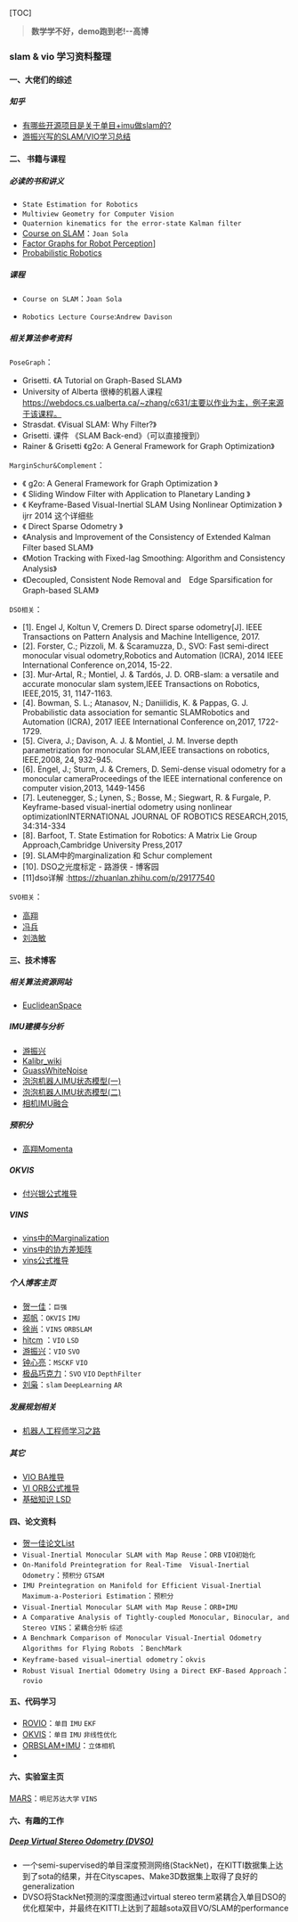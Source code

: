 [TOC]

> **数学学不好，demo跑到老!--高博**

### slam & vio 学习资料整理

#### 一、大佬们的综述

##### 知乎

+ [有哪些开源项目是关于单目+imu做slam的?](https://www.zhihu.com/question/53571648/answer/137585634)
+ [游振兴写的SLAM/VIO学习总结](https://zhuanlan.zhihu.com/p/34995102)

#### 二、 书籍与课程

##### 必读的书和讲义

+ `State Estimation for Robotics`
+ `Multiview Geometry for Computer Vision`
+ `Quaternion kinematics for the error-state Kalman filter`
+ [Course on SLAM](https://www.iri.upc.edu/people/jsola/JoanSola/objectes/toolbox/courseSLAM.pdf)：`Joan Sola`
+ [Factor Graphs for Robot Perception](https://www.ri.cmu.edu/wp-content/uploads/2018/05/Dellaert17fnt.pdf)]
+ [Probabilistic Robotics](http://www.probabilistic-robotics.org/) 

##### 课程

+ `Course on SLAM`：`Joan Sola`

+ `Robotics Lecture Course`:`Andrew Davison`


##### 相关算法参考资料

`PoseGraph`：

+ Grisetti. 《A Tutorial on Graph-Based SLAM》
+ University of Alberta 很棒的机器人课程 https://webdocs.cs.ualberta.ca/~zhang/c631/主要以作业为主，例子来源于该课程。
+ Strasdat. 《Visual SLAM: Why Filter?》
+ Grisetti. 课件 《SLAM Back-end》（可以直接搜到）
+ Rainer & Grisetti  《g2o: A General Framework for Graph Optimization》

`MarginSchur&Complement`：

+ 《 g2o: A General Framework for Graph Optimization 》 
+ 《 Sliding Window Filter with Application to Planetary Landing 》 
+ 《 Keyframe-Based Visual-Inertial SLAM Using Nonlinear Optimization 》ijrr 2014 这个详细些 
+ 《 Direct Sparse Odometry 》 
+ 《Analysis and Improvement of the Consistency of Extended Kalman Filter based SLAM》 
+ 《Motion Tracking with Fixed-lag Smoothing: Algorithm and Consistency Analysis》
+ 《Decoupled, Consistent Node Removal and　Edge Sparsification for Graph-based SLAM》

`DSO相关`：

+ [1]. Engel J, Koltun V, Cremers D. Direct sparse odometry[J]. IEEE Transactions on Pattern Analysis and Machine Intelligence, 2017.
+ [2]. Forster, C.; Pizzoli, M. & Scaramuzza, D., SVO: Fast semi-direct monocular visual odometry,Robotics and Automation (ICRA), 2014 IEEE International Conference on,2014, 15-22.
+ [3]. Mur-Artal, R.; Montiel, J. & Tardós, J. D. ORB-slam: a versatile and accurate monocular slam system,IEEE Transactions on Robotics, IEEE,2015, 31, 1147-1163.
+ [4]. Bowman, S. L.; Atanasov, N.; Daniilidis, K. & Pappas, G. J. Probabilistic data association for semantic SLAMRobotics and Automation (ICRA), 2017 IEEE International Conference on,2017, 1722-1729.
+ [5]. Civera, J.; Davison, A. J. & Montiel, J. M. Inverse depth parametrization for monocular SLAM,IEEE transactions on robotics, IEEE,2008, 24, 932-945.
+ [6]. Engel, J.; Sturm, J. & Cremers, D. Semi-dense visual odometry for a monocular cameraProceedings of the IEEE international conference on computer vision,2013, 1449-1456
+ [7]. Leutenegger, S.; Lynen, S.; Bosse, M.; Siegwart, R. & Furgale, P. Keyframe-based visual-inertial odometry using nonlinear optimizationINTERNATIONAL JOURNAL OF ROBOTICS RESEARCH,2015, 34:314-334
+ [8]. Barfoot, T. State Estimation for Robotics: A Matrix Lie Group Approach,Cambridge University Press,2017
+ [9]. SLAM中的marginalization 和 Schur complement
+ [10]. DSO之光度标定 - 路游侠 - 博客园
+ [11]dso详解 :https://zhuanlan.zhihu.com/p/29177540

`SVO相关`：

+ [高翔](https://www.zhihu.com/people/gao-xiang-24-90/answers)
+ [冯兵](http://fengbing.net/)
+ [刘浩敏](https://www.bilibili.com/video/av5934066/) 

#### 三、技术博客

##### 相关算法资源网站
+ [EuclideanSpace](http://www.euclideanspace.com/)

##### IMU建模与分析
+ [游振兴](https://www.cnblogs.com/youzx/p/6291327.html?utm_source=itdadao&utm_medium=referral)
+ [Kalibr_wiki](https://github.com/ethz-asl/kalibr/wiki/IMU-Noise-Model)
+ [GuassWhiteNoise](https://blog.csdn.net/ZSZ_shsf/article/details/46914853)
+ [泡泡机器人IMU状态模型(一)](http://mp.weixin.qq.com/s/PD4cOqVE3oMhyW4A2N02xQ)
+ [泡泡机器人IMU状态模型(二)](http://mp.weixin.qq.com/s/_ElpcSkMaGEIFd3bmwGa_Q)
+ [相机IMU融合](http://www.likecs.com/show-25370.html)
##### 预积分

+ [高翔Momenta](https://zhuanlan.zhihu.com/p/36323177)

##### OKVIS

+ [付兴银公式推导](https://blog.csdn.net/fuxingyin/article/list/1?t=1)

##### VINS

+ [vins中的Marginalization](https://zhuanlan.zhihu.com/p/51330624)
+ [vins中的协方差矩阵](https://www.zhihu.com/question/64381223/answer/255818747)
+ [vins公式推导](https://blog.csdn.net/wangshuailpp/article/category/6949052)

##### 个人博客主页

+ [贺一佳](https://me.csdn.net/heyijia0327)：`巨强`
+ [郑帆](https://fzheng.me/cn/)：`OKVIS` `IMU` 
+ [徐尚](https://www.cnblogs.com/shang-slam/)：`VINS` `ORBSLAM`
+ [hitcm](http://www.cnblogs.com/hitcm/) ：`VIO` `LSD`
+ [游振兴](https://www.cnblogs.com/luyb/tag/SLAM/)：`VIO` `SVO`
+ [钟心亮](http://www.xinliang-zhong.com/)：`MSCKF` `VIO`
+ [极品巧克力](https://www.cnblogs.com/ilekoaiq)：`SVO` `VIO` `DepthFilter`
+ [刘枭](http://www.liuxiao.org/)：`slam` `DeepLearning` `AR`

##### 发展规划相关

+ [机器人工程师学习之路](https://zhuanlan.zhihu.com/p/22266788)

##### 其它

+ [VIO BA推导](https://www.cnblogs.com/112358nizhipeng/p/9057943.html)
+ [VI ORB公式推导](https://blog.csdn.net/myarrow/article/details/54694472)
+ [基础知识 LSD](https://blog.csdn.net/kokerf)

#### 四、论文资料

+ [贺一佳论文List](https://blog.csdn.net/heyijia0327/article/details/82855443)
+ `Visual-Inertial Monocular SLAM with Map Reuse`：`ORB` `VIO初始化` 
+ `On-Manifold Preintegration for Real-Time  Visual-Inertial Odometry`：`预积分` `GTSAM`
+ `IMU Preintegration on Manifold for Efficient Visual-Inertial Maximum-a-Posteriori Estimation`：`预积分`
+ `Visual-Inertial Monocular SLAM with Map Reuse`：`ORB+IMU`
+ `A Comparative Analysis of Tightly-coupled Monocular, Binocular, and Stereo VINS`：`紧耦合分析` `综述`
+ `A Benchmark Comparison of Monocular Visual-Inertial Odometry Algorithms for Flying Robots `：`BenchMark` 
+ `Keyframe-based visual–inertial odometry`：`okvis`
+ `Robust Visual Inertial Odometry Using a Direct EKF-Based Approach`：`rovio`

#### 五、代码学习

+ [ROVIO](https://github.com/ethz-asl/rovio)：`单目` `IMU` `EKF`
+ [OKVIS](https://github.com/ethz-asl/okvis_ros)：`单目` `IMU` `非线性优化`
+ [ORBSLAM+IMU](https://github.com/JzHuai0108/ORB_SLAM)：`立体相机`
+ 

#### 六、实验室主页

[MARS](http://mars.cs.umn.edu/)：`明尼苏达大学` `VINS`

#### 六、有趣的工作

##### [Deep Virtual Stereo Odometry (DVSO)](https://vision.in.tum.de/research/vslam/dvso)

+ 一个semi-supervised的单目深度预测网络(StackNet)，在KITTI数据集上达到了sota的结果，并在Cityscapes、Make3D数据集上取得了良好的generalization
+ DVSO将StackNet预测的深度图通过virtual stereo term紧耦合入单目DSO的优化框架中，并最终在KITTI上达到了超越sota双目VO/SLAM的performance 

 

 
